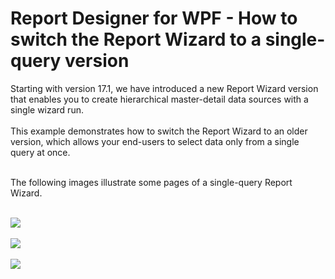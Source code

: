 # Report Designer for WPF - How to switch the Report Wizard to a single-query version


Starting with version 17.1, we have introduced a new Report Wizard version that enables you to create hierarchical master-detail data sources with a single wizard run. <br><br>This example demonstrates how to switch the Report Wizard to an older version, which allows your end-users to select data only from a single query at once. <br><br>
<p>The following images illustrate some pages of a single-query Report Wizard.</p>
<br><img src="https://raw.githubusercontent.com/DevExpress-Examples/report-designer-for-wpf-how-to-switch-the-report-wizard-to-a-single-query-version-t506224/17.1.3+/media/75b0ad3f-2a6f-11e7-80c0-00155d624807.png"><br><br><img src="https://raw.githubusercontent.com/DevExpress-Examples/report-designer-for-wpf-how-to-switch-the-report-wizard-to-a-single-query-version-t506224/17.1.3+/media/797b151f-2a6f-11e7-80c0-00155d624807.png"><br><br><img src="https://raw.githubusercontent.com/DevExpress-Examples/report-designer-for-wpf-how-to-switch-the-report-wizard-to-a-single-query-version-t506224/17.1.3+/media/7db37070-2a6f-11e7-80c0-00155d624807.png">

<br/>


